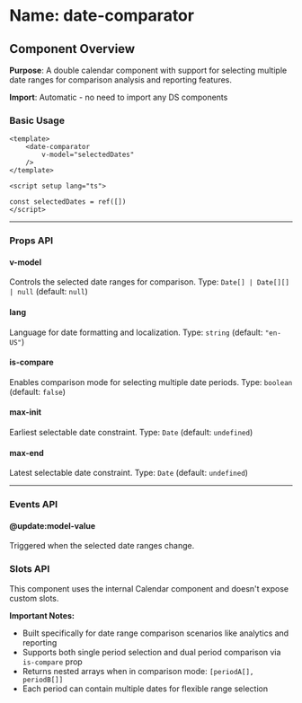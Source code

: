 # Name: date-comparator
## Component Overview

**Purpose**: A double calendar component with support for selecting multiple date ranges for comparison analysis and reporting features.

**Import**: Automatic - no need to import any DS components

### Basic Usage

```vue
<template>
    <date-comparator 
        v-model="selectedDates"
    />
</template>

<script setup lang="ts">

const selectedDates = ref([])
</script>
```

---

### Props API

#### v-model
Controls the selected date ranges for comparison. Type: `Date[] | Date[][] | null` (default: `null`)

#### lang
Language for date formatting and localization. Type: `string` (default: `"en-US"`)

#### is-compare
Enables comparison mode for selecting multiple date periods. Type: `boolean` (default: `false`)

#### max-init
Earliest selectable date constraint. Type: `Date` (default: `undefined`)

#### max-end
Latest selectable date constraint. Type: `Date` (default: `undefined`)

---

### Events API

#### @update:model-value
Triggered when the selected date ranges change.

### Slots API

This component uses the internal Calendar component and doesn't expose custom slots.

**Important Notes:**
- Built specifically for date range comparison scenarios like analytics and reporting
- Supports both single period selection and dual period comparison via `is-compare` prop
- Returns nested arrays when in comparison mode: `[periodA[], periodB[]]`
- Each period can contain multiple dates for flexible range selection